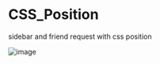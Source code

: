 # CSS_Position
sidebar and friend request with css position 


![image](https://github.com/omarfarukbadhon/CSS_Position/assets/95760658/5ae6648e-c546-4ce5-902e-4325737dcb4c)
